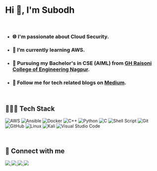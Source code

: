 # Hi 👋, I'm Subodh

<br />

- ### 🌐 I'm passionate about Cloud Security.

- ### 🌱 I’m currently learning **AWS**.

- ### 📖 Pursuing my Bachelor's in CSE (AIML) from [GH Raisoni College of Engineering Nagpur](https://ghrce.raisoni.net/). 

- ### 📝 Follow me for tech related blogs on [Medium](https://medium.com/@subodhbagde2017).

<br />

## 🧑🏻‍💻 Tech Stack



![AWS](https://img.shields.io/badge/AWS-%23FF9900.svg?style=for-the-badge&logo=amazon-aws&logoColor=white)
![Ansible](https://img.shields.io/badge/ansible-%231A1918.svg?style=for-the-badge&logo=ansible&logoColor=white)
![Docker](https://img.shields.io/badge/docker-%230db7ed.svg?style=for-the-badge&logo=docker&logoColor=white)
![C++](https://img.shields.io/badge/c++-%2300599C.svg?style=for-the-badge&logo=c%2B%2B&logoColor=white)
![Python](https://img.shields.io/badge/python-3670A0?style=for-the-badge&logo=python&logoColor=ffdd54)
![C](https://img.shields.io/badge/c-%2300599C.svg?style=for-the-badge&logo=c&logoColor=white)
![Shell Script](https://img.shields.io/badge/shell_script-%23121011.svg?style=for-the-badge&logo=gnu-bash&logoColor=white)
![Git](https://img.shields.io/badge/git-%23F05033.svg?style=for-the-badge&logo=git&logoColor=white)
![GitHub](https://img.shields.io/badge/github-%23121011.svg?style=for-the-badge&logo=github&logoColor=white)
![Linux](https://img.shields.io/badge/Linux-FCC624?style=for-the-badge&logo=linux&logoColor=black)
![Kali](https://img.shields.io/badge/Kali-268BEE?style=for-the-badge&logo=kalilinux&logoColor=white)
![Visual Studio Code](https://img.shields.io/badge/Visual%20Studio%20Code-0078d7.svg?style=for-the-badge&logo=visual-studio-code&logoColor=white)

<br />

## 🤝 Connect with me

<p>
	<a href="https://www.linkedin.com/in/subodhbagde/">
		<img src="https://img.shields.io/badge/LinkedIn-0077B5?style=for-the-badge&logo=linkedin&logoColor=white" />
	</a>
	<a href="https://medium.com/@subodhbagde2017">
		<img src="https://img.shields.io/badge/Medium-12100E?style=for-the-badge&logo=medium&logoColor=white" />
	</a>
        <a href="mailto:subodhbagde2017@gmail.com">
		<img src="https://img.shields.io/badge/Gmail-D14836?style=for-the-badge&logo=gmail&logoColor=white" />
	</a>
	<a href="https://twitter.com/SubodhBagde57">
		<img src="https://img.shields.io/badge/X-%23000000.svg?style=for-the-badge&logo=X&logoColor=white" />
	</a>
</p>
